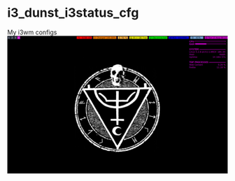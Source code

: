 # i3_dunst_i3status_cfg
My i3wm configs
![alt text](https://raw.githubusercontent.com/GoGy-MoGGy/i3_dunst_i3status_cfg/master/Cheese_Tue-13Aug19_00.22.png)
